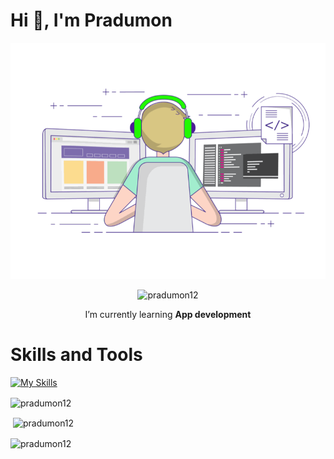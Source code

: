 <h1 align="left">Hi 👋, I'm Pradumon</h1>

![Masterhead](https://raw.githubusercontent.com/devSouvik/devSouvik/master/gif3.gif)
<p align="center"> <img src="https://komarev.com/ghpvc/?username=pradumon12&label=Profile%20views&color=0e75b6&style=flat" alt="pradumon12" /> </p>

<p align= "center"> I’m currently learning <b> App development</b></p>

# Skills and Tools

[![My Skills](https://skillicons.dev/icons?i=js,html,css,python,blender)](https://skillicons.dev)</br>
<p><img align="center" src="https://github-readme-stats.vercel.app/api/top-langs?username=pradumon12&show_icons=true&locale=en&layout=compact" alt="pradumon12" /></p>

<p>&nbsp;<img align="center" src="https://github-readme-stats.vercel.app/api?username=pradumon12&show_icons=true&locale=en" alt="pradumon12" /></p>

<p><img align="center" src="https://github-readme-streak-stats.herokuapp.com/?user=pradumon12&" alt="pradumon12" /></p>
